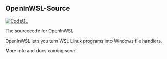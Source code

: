 ## OpenInWSL-Source

[![CodeQL](https://github.com/Opticos/OpenInWSL-Source/actions/workflows/codeql-analysis.yml/badge.svg)](https://github.com/Opticos/OpenInWSL-Source/actions/workflows/codeql-analysis.yml)

The sourcecode for OpenInWSL

OpenInWSL lets you turn WSL Linux programs into Windows file handlers.

More info and docs coming soon!
